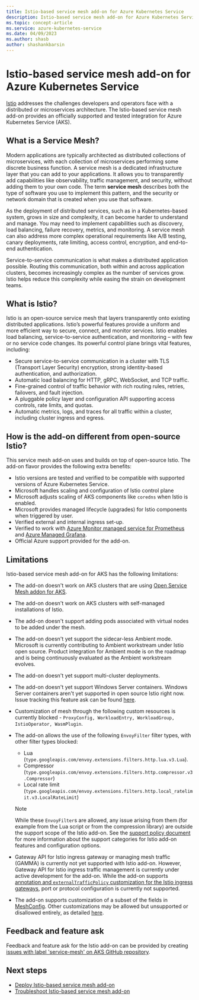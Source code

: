 ```yaml
---
title: Istio-based service mesh add-on for Azure Kubernetes Service
description: Istio-based service mesh add-on for Azure Kubernetes Service.
ms.topic: concept-article
ms.service: azure-kubernetes-service
ms.date: 04/09/2023
ms.author: shasb
author: shashankbarsin
---
```


# Istio-based service mesh add-on for Azure Kubernetes Service

[Istio][istio-overview] addresses the challenges developers and operators face with a distributed or microservices architecture. The Istio-based service mesh add-on provides an officially supported and tested integration for Azure Kubernetes Service (AKS).

## What is a Service Mesh?

Modern applications are typically architected as distributed collections of microservices, with each collection of microservices performing some discrete business function. A service mesh is a dedicated infrastructure layer that you can add to your applications. It allows you to transparently add capabilities like observability, traffic management, and security, without adding them to your own code. The term **service mesh** describes both the type of software you use to implement this pattern, and the security or network domain that is created when you use that software.

As the deployment of distributed services, such as in a Kubernetes-based system, grows in size and complexity, it can become harder to understand and manage. You may need to implement capabilities such as discovery, load balancing, failure recovery, metrics, and monitoring. A service mesh can also address more complex operational requirements like A/B testing, canary deployments, rate limiting, access control, encryption, and end-to-end authentication.

Service-to-service communication is what makes a distributed application possible. Routing this communication, both within and across application clusters, becomes increasingly complex as the number of services grow. Istio helps reduce this complexity while easing the strain on development teams.

## What is Istio?

Istio is an open-source service mesh that layers transparently onto existing distributed applications. Istio’s powerful features provide a uniform and more efficient way to secure, connect, and monitor services. Istio enables load balancing, service-to-service authentication, and monitoring – with few or no service code changes. Its powerful control plane brings vital features, including:

* Secure service-to-service communication in a cluster with TLS (Transport Layer Security) encryption, strong identity-based authentication, and authorization.
* Automatic load balancing for HTTP, gRPC, WebSocket, and TCP traffic.
* Fine-grained control of traffic behavior with rich routing rules, retries, failovers, and fault injection.
* A pluggable policy layer and configuration API supporting access controls, rate limits, and quotas.
* Automatic metrics, logs, and traces for all traffic within a cluster, including cluster ingress and egress.

## How is the add-on different from open-source Istio?

This service mesh add-on uses and builds on top of open-source Istio. The add-on flavor provides the following extra benefits:

* Istio versions are tested and verified to be compatible with supported versions of Azure Kubernetes Service.
* Microsoft handles scaling and configuration of Istio control plane
* Microsoft adjusts scaling of AKS components like `coredns` when Istio is enabled.
* Microsoft provides managed lifecycle (upgrades) for Istio components when triggered by user.
* Verified external and internal ingress set-up.
* Verified to work with [Azure Monitor managed service for Prometheus][managed-prometheus-overview] and [Azure Managed Grafana][managed-grafana-overview].
* Official Azure support provided for the add-on.

## Limitations

Istio-based service mesh add-on for AKS has the following limitations:
* The add-on doesn't work on AKS clusters that are using [Open Service Mesh addon for AKS][open-service-mesh-about].
* The add-on doesn't work on AKS clusters with self-managed installations of Istio.
* The add-on doesn't support adding pods associated with virtual nodes to be added under the mesh.
* The add-on doesn't yet support the sidecar-less Ambient mode. Microsoft is currently contributing to Ambient workstream under Istio open source. Product integration for Ambient mode is on the roadmap and is being continuously evaluated as the Ambient workstream evolves.
* The add-on doesn't yet support multi-cluster deployments.
* The add-on doesn't yet support Windows Server containers. Windows Server containers aren't yet supported in open source Istio right now. Issue tracking this feature ask can be found [here][istio-oss-windows-issue].
* Customization of mesh through the following custom resources is currently blocked - `ProxyConfig, WorkloadEntry, WorkloadGroup, IstioOperator, WasmPlugin`. 
* The add-on allows the use of the following `EnvoyFilter` filter types, with other filter types blocked:
    * Lua (`type.googleapis.com/envoy.extensions.filters.http.lua.v3.Lua`).
    * Compressor (`type.googleapis.com/envoy.extensions.filters.http.compressor.v3.Compressor`)
    * Local rate limit (`type.googleapis.com/envoy.extensions.filters.http.local_ratelimit.v3.LocalRateLimit`)
    
    > [!NOTE]
    > While these `EnvoyFilter`s are allowed, any issue arising from them (for example from the Lua script or from the compression library) are outside the support scope of the Istio add-on. See the [support policy document][istio-support-policy] for more information about the support categories for Istio add-on features and configuration options.
* Gateway API for Istio ingress gateway or managing mesh traffic (GAMMA) is currently not yet supported with Istio add-on. However, Gateway API for Istio ingress traffic management is currently under active development for the add-on. While the add-on supports [annotation and `externalTrafficPolicy` customization for the Istio ingress gateways][istio-ingress-customization], port or protocol configuration is currently not supported.
* The add-on supports customization of a subset of the fields in [MeshConfig][upstream-istio-meshconfig]. Other customizations may be allowed but unsupported or disallowed entirely, as detailed [here][istio-meshconfig-allowlist].

## Feedback and feature ask

Feedback and feature ask for the Istio add-on can be provided by creating [issues with label 'service-mesh' on AKS GitHub repository][aks-github-service-mesh-issues].

## Next steps

* [Deploy Istio-based service mesh add-on][istio-deploy-addon]
* [Troubleshoot Istio-based service mesh add-on][istio-troubleshooting]

[istio-overview]: https://istio.io/latest/
[managed-prometheus-overview]: /azure/azure-monitor/essentials/prometheus-metrics-overview
[managed-grafana-overview]: /azure/managed-grafana/overview
[azure-cni-cilium]: azure-cni-powered-by-cilium.md
[open-service-mesh-about]: open-service-mesh-about.md
[istio-ingress]: ./istio-deploy-ingress.md
[istio-ingress-customization]: ./istio-deploy-ingress.md#ingress-gateway-service-customizations
[istio-troubleshooting]: /troubleshoot/azure/azure-kubernetes/extensions/istio-add-on-general-troubleshooting
[istio-deploy-addon]: istio-deploy-addon.md
[istio-meshconfig-allowlist]: istio-meshconfig.md#allowed-supported-and-blocked-meshconfig-values
[upstream-istio-meshconfig]: https://istio.io/latest/docs/reference/config/istio.mesh.v1alpha1/

[istio-oss-windows-issue]: https://github.com/istio/istio/issues/27893
[aks-github-service-mesh-issues]: https://github.com/Azure/AKS/issues?q=is%3Aopen+is%3Aissue+label%3Aservice-mesh
[istio-support-policy]: ./istio-support-policy.md#allowed-supported-and-blocked-customizations
[istio-telemetry]: ./istio-telemetry.md

